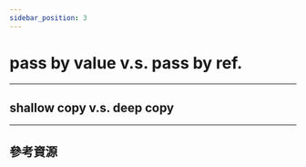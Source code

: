 ```yaml
---
sidebar_position: 3
---
```



# pass by value v.s. pass by ref.



--- 
## shallow copy v.s. deep copy


---
## 參考資源